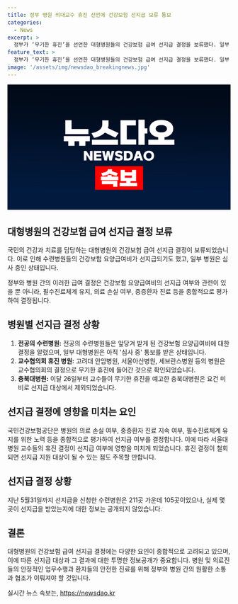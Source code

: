 ```yaml
---
title: 정부 병원 의대교수 휴진 선언에 건강보험 선지급 보류 통보
categories:
  - News
excerpt: >
  정부가 ‘무기한 휴진’을 선언한 대형병원들의 건강보험 급여 선지급 결정을 보류했다. 일부 의대 교수들이 진료·수술을 줄인 건 필수진료체계를 유지했다는 판단에서다. 이에 보건복지부는 전공의 수련병원들에 대한 선지급 결정을 5일 앞당겨 공지했으며, 국민건강보험공단을 통해 나머지 병원들에 대한 선지급 결과를 전달했다. 병원들은 심사 중인 상태고, 일부는 미비한 요건으로 제외되거나 휴진을 철회함에 따라 선지급 지원 대상이 될 수 있다.
feature_text: >
  정부가 ‘무기한 휴진’을 선언한 대형병원들의 건강보험 급여 선지급 결정을 보류했다. 일부 의대 교수들이 진료·수술을 줄인 건 필수진료체계를 유지했다는 판단에서다. 이에 보건복지부는 전공의 수련병원들에 대한 선지급 결정을 5일 앞당겨 공지했으며, 국민건강보험공단을 통해 나머지 병원들에 대한 선지급 결과를 전달했다. 병원들은 심사 중인 상태고, 일부는 미비한 요건으로 제외되거나 휴진을 철회함에 따라 선지급 지원 대상이 될 수 있다.
image: '/assets/img/newsdao_breakingnews.jpg'
---
```


<p><img src="/assets/img/newsdao_breakingnews.jpg" alt="ontimetimes 속보" /></p>

<h2 data-ke-size="size26">대형병원의 건강보험 급여 선지급 결정 보류</h2>

<p>국민의 건강과 치료를 담당하는 대형병원의 건강보험 급여 선지급 결정이 보류되었습니다. 이로 인해 수련병원들의 건강보험 요양급여비가 선지급되기도 했고, 일부 병원은 심사 중인 상태입니다.</p>

<p data-ke-size="size16">정부와 병원 간의 이러한 급여 결정은 건강보험 요양급여비의 선지급 여부와 관련이 있을 뿐 아니라, 필수진료체계 유지, 의료 손실 여부, 중증환자 진료 등을 종합적으로 평가하여 결정됩니다.</p>

<h2 data-ke-size="size26">병원별 선지급 결정 상황</h2>

<ol>
  <li><b>전공의 수련병원:</b> 전공의 수련병원들은 앞당겨 받게 된 건강보험 요양급여비에 대한 결정을 알렸으며, 일부 대형병원은 아직 '심사 중' 통보를 받은 상태입니다.</li>
  <li><b>교수협의회 휴진 병원:</b> 고려대 안암병원, 서울아산병원, 세브란스병원 등의 병원은 교수협의회의 결정으로 무기한 휴진에 들어간 것으로 확인되었습니다.</li>
  <li><b>충북대병원:</b> 이달 26일부터 교수들이 무기한 휴진을 예고한 충북대병원은 요건 미비로 선지급 대상에서 제외되었습니다.</li>
</ol>

<h2 data-ke-size="size26">선지급 결정에 영향을 미치는 요인</h2>

<p data-ke-size="size16">국민건강보험공단은 병원의 의료 손실 여부, 중증환자 진료 지속 여부, 필수진료체계 유지를 위한 노력 등을 종합적으로 평가하여 선지급 여부를 결정합니다. 이에 따라 서울대병원 교수들의 휴진 결정이 선지급 여부에 영향을 미치게 되었습니다. 휴진 결정이 철회되면 선지급 지원 대상이 될 수 있는 점도 주목할 만합니다.</p>

<h2 data-ke-size="size26">선지급 결정 상황</h2>

<p data-ke-size="size16">지난 5월31일까지 선지급을 신청한 수련병원은 211곳 가운데 105곳이었으나, 실제 몇 곳이 선지급을 받았는지에 대한 정보는 공개되지 않았습니다.</p>

<h2 data-ke-size="size26">결론</h2>

<p data-ke-size="size16">대형병원의 건강보험 급여 선지급 결정에는 다양한 요인이 종합적으로 고려되고 있으며, 이에 따른 선지급 대상과 그 결과에 대한 투명한 정보공개가 중요합니다. 병원 및 의료진들의 안정적인 업무수행과 환자들의 안전한 진료를 위해 정부와 병원 간의 원활한 소통과 협조가 이뤄져야 할 것입니다.</p>
실시간 뉴스 속보는, <a href="https://newsdao.kr" rel="dofollow">https://newsdao.kr</a>



